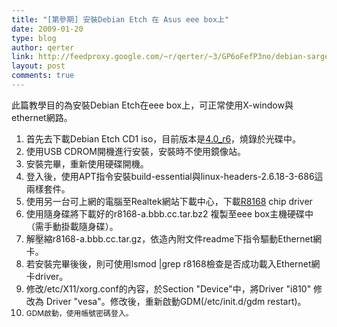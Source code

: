 ```yaml
---
title: "[第參期] 安裝Debian Etch 在 Asus eee box上"
date: 2009-01-20
type: blog
author: qerter
link: http://feedproxy.google.com/~r/qerter/~3/GP6oFefP3no/debian-sarge-asus-eee-box.html
layout: post
comments: true
---
```


此篇教學目的為安裝Debian Etch在eee box上，可正常使用X-window與ethernet網路。<br /><ol><li>首先去下載Debian Etch CD1 iso，目前版本是<a href="ftp://ftp.tw.debian.org/debian-cd/4.0_r6/i386/iso-cd/debian-40r6-i386-CD-1.iso">4.0_r6</a>，燒錄於光碟中。<br /></li><li>使用USB CDROM開機進行安裝，安裝時不使用鏡像站。<br /></li><li>安裝完畢，重新使用硬碟開機。<br /></li><li>登入後，使用APT指令安裝build-essential與linux-headers-2.6.18-3-686這兩樣套件。<br /></li><li>使用另一台可上網的電腦至Realtek網站下載中心，下載<a href="ftp://202.65.194.212/cn/nic/r8168-8.010.00.tar.bz2">R8168</a> chip driver<br /></li><li>使用隨身碟將下載好的<span style="font-size: 100%;">r8168-a.bbb.cc.tar.bz2 複製至eee box主機硬碟中（需手動掛載隨身碟）。<br /></span></li><li><span style="font-size: 100%;">解壓縮r8168-a.bbb.cc.tar.gz，依造內附文件readme下指令驅動Ethernet網卡。<br /></span></li><li><span style="font-size: 100%;">若安裝完畢後後，則可使用lsmod |grep r8168檢查是否成功載入Ethernet網卡driver。<br /></span></li><li><span style="font-size: 100%;">修改/etc/X11/xorg.conf的內容，於Section "Device"中，將Driver "i810" 修改為 Driver "vesa"。修改後，重新啟動GDM(/etc/init.d/gdm restart)。<br /></span></li><li><span style="font-size: 85%;"><span style="font-size: 100%;">GDM啟動，使用帳號密碼登入。</span><br /></span></li></ol>